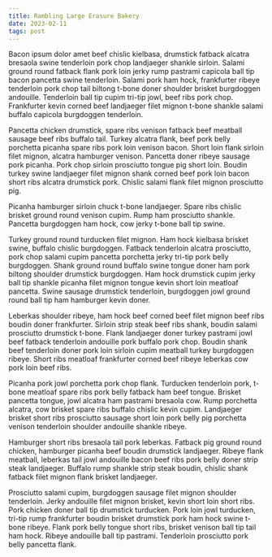 ```yaml
---
title: Rambling Large Erasure Bakery
date: 2023-02-11
tags: post
---
```


Bacon ipsum dolor amet beef chislic kielbasa, drumstick fatback alcatra bresaola swine tenderloin pork chop landjaeger shankle sirloin.  Salami ground round fatback flank pork loin jerky rump pastrami capicola ball tip bacon pancetta swine tenderloin.  Salami pork ham hock, frankfurter ribeye tenderloin pork chop tail biltong t-bone doner shoulder brisket burgdoggen andouille.  Tenderloin ball tip cupim tri-tip jowl, beef ribs pork chop.  Frankfurter kevin corned beef landjaeger filet mignon t-bone shankle salami buffalo capicola burgdoggen tenderloin.

Pancetta chicken drumstick, spare ribs venison fatback beef meatball sausage beef ribs buffalo tail.  Turkey alcatra flank, beef pork belly porchetta picanha spare ribs pork loin venison bacon.  Short loin flank sirloin filet mignon, alcatra hamburger venison.  Pancetta doner ribeye sausage pork picanha.  Pork chop sirloin prosciutto tongue pig short loin.  Boudin turkey swine landjaeger filet mignon shank corned beef pork loin bacon short ribs alcatra drumstick pork.  Chislic salami flank filet mignon prosciutto pig.

Picanha hamburger sirloin chuck t-bone landjaeger.  Spare ribs chislic brisket ground round venison cupim.  Rump ham prosciutto shankle.  Pancetta burgdoggen ham hock, cow jerky t-bone ball tip swine.

Turkey ground round turducken filet mignon.  Ham hock kielbasa brisket swine, buffalo chislic burgdoggen.  Fatback tenderloin alcatra prosciutto, pork chop salami cupim pancetta porchetta jerky tri-tip pork belly burgdoggen.  Shank ground round buffalo swine tongue doner ham pork biltong shoulder drumstick burgdoggen.  Ham hock drumstick cupim jerky ball tip shankle picanha filet mignon tongue kevin short loin meatloaf pancetta.  Swine sausage drumstick tenderloin, burgdoggen jowl ground round ball tip ham hamburger kevin doner.

Leberkas shoulder ribeye, ham hock beef corned beef filet mignon beef ribs boudin doner frankfurter.  Sirloin strip steak beef ribs shank, boudin salami prosciutto drumstick t-bone.  Flank landjaeger doner turkey pastrami jowl beef fatback tenderloin andouille pork buffalo pork chop.  Boudin shank beef tenderloin doner pork loin sirloin cupim meatball turkey burgdoggen ribeye.  Short ribs meatloaf frankfurter corned beef ribeye leberkas cow pork loin beef ribs.

Picanha pork jowl porchetta pork chop flank.  Turducken tenderloin pork, t-bone meatloaf spare ribs pork belly fatback ham beef tongue.  Brisket pancetta tongue, jowl alcatra ham pastrami bresaola cow.  Rump porchetta alcatra, cow brisket spare ribs buffalo chislic kevin cupim.  Landjaeger brisket short ribs prosciutto sausage short loin pork belly pig porchetta venison tenderloin shoulder andouille shankle ribeye.

Hamburger short ribs bresaola tail pork leberkas.  Fatback pig ground round chicken, hamburger picanha beef boudin drumstick landjaeger.  Ribeye flank meatball, leberkas tail jowl andouille bacon beef ribs pork belly doner strip steak landjaeger.  Buffalo rump shankle strip steak boudin, chislic shank fatback filet mignon flank brisket landjaeger.

Prosciutto salami cupim, burgdoggen sausage filet mignon shoulder tenderloin.  Jerky andouille filet mignon brisket, kevin short loin short ribs.  Pork chicken doner ball tip drumstick turducken.  Pork loin jowl turducken, tri-tip rump frankfurter boudin brisket drumstick pork ham hock swine t-bone ribeye.  Flank pork belly tongue short ribs, brisket venison ball tip tail ham hock.  Ribeye andouille ball tip pastrami.  Tenderloin prosciutto pork belly pancetta flank.